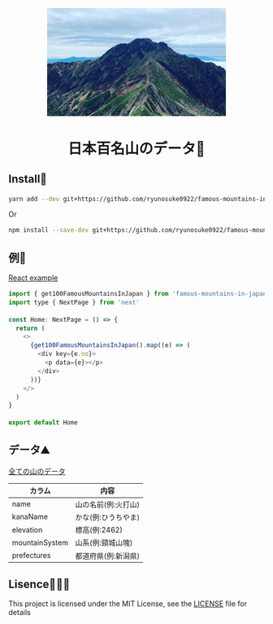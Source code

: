 <p align="center">
  <a href="https://famous-mountains-in-japan.web.app/">
    <img width="70%" src="https://github.com/ryunosuke0922/kongo/blob/master/public/images/img04.jpg" />
  </a>
</p>

<h1 align="center">日本百名山のデータ🗻</h1>

## Install💎

```bash
yarn add --dev git+https://github.com/ryunosuke0922/famous-mountains-in-japan.git
```

Or

```bash
npm install --save-dev git+https://github.com/ryunosuke0922/famous-mountains-in-japan.git
```

## 例🚀

[React example](https://github.com/ryunosuke0922/kongo/blob/master/src/pages/index.tsx)

```js
import { get100FamousMountainsInJapan } from 'famous-mountains-in-japan'
import type { NextPage } from 'next'

const Home: NextPage = () => {
  return (
    <>
      {get100FamousMountainsInJapan().map((e) => (
        <div key={e.no}>
          <p data={e}></p>
        </div>
      ))}
    </>
  )
}

export default Home
```


## データ⛰

[全ての山のデータ](https://github.com/ryunosuke0922/famous-mountains-in-japan/blob/master/src/module.ts)

|  カラム  |  内容  |
| ---- | ---- |
|  name  |  山の名前(例:火打山)  |
|  kanaName  |  かな(例:ひうちやま)  |
|  elevation  |  標高(例:2462)  |
|  mountainSystem  |  山系(例:頸城山塊)  |
|  prefectures  |  都道府県(例:新潟県)  |

## Lisence👩🏻‍⚖️ 

This project is licensed under the MIT License, see the [LICENSE](https://github.com/ryunosuke0922/kongo/blob/master/LICENSE) file for details
